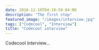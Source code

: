 ```yaml
---
date: 2018-12-10T04:19:59-04:00
description: "The first step"
featured_image: "/images/interview.jpg"
tags: ["Codecool", "Interview"]
title: "Codecool interview"
---
```


Codecool interview...